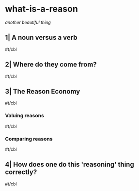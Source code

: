 # what-is-a-reason

*another beautiful thing*


## 1| A noun versus a verb

#t/cbl

## 2| Where do they come from?

#t/cbl

## 3| The Reason Economy

#t/cbl

###  Valuing reasons

  #t/cbl

### Comparing reasons

  #t/cbl

## 4| How does one do this 'reasoning' thing correctly?

#t/cbl